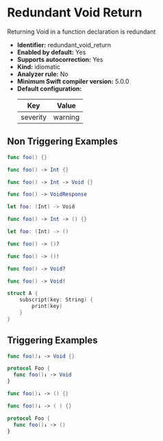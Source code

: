 # Redundant Void Return

Returning Void in a function declaration is redundant

* **Identifier:** redundant_void_return
* **Enabled by default:** Yes
* **Supports autocorrection:** Yes
* **Kind:** idiomatic
* **Analyzer rule:** No
* **Minimum Swift compiler version:** 5.0.0
* **Default configuration:**
  <table>
  <thead>
  <tr><th>Key</th><th>Value</th></tr>
  </thead>
  <tbody>
  <tr>
  <td>
  severity
  </td>
  <td>
  warning
  </td>
  </tr>
  </tbody>
  </table>

## Non Triggering Examples

```swift
func foo() {}
```

```swift
func foo() -> Int {}
```

```swift
func foo() -> Int -> Void {}
```

```swift
func foo() -> VoidResponse
```

```swift
let foo: (Int) -> Void
```

```swift
func foo() -> Int -> () {}
```

```swift
let foo: (Int) -> ()
```

```swift
func foo() -> ()?
```

```swift
func foo() -> ()!
```

```swift
func foo() -> Void?
```

```swift
func foo() -> Void!
```

```swift
struct A {
    subscript(key: String) {
        print(key)
    }
}
```

## Triggering Examples

```swift
func foo()↓ -> Void {}
```

```swift
protocol Foo {
  func foo()↓ -> Void
}
```

```swift
func foo()↓ -> () {}
```

```swift
func foo()↓ -> ( ) {}
```

```swift
protocol Foo {
  func foo()↓ -> ()
}
```